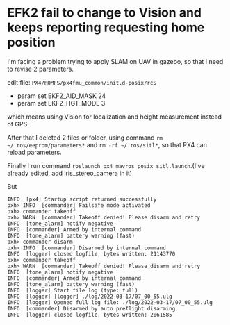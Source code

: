 # EFK2 fail to change to Vision and keeps reporting requesting home position

I'm facing a problem trying to apply SLAM on UAV in gazebo, so that I need to revise 2 parameters.

edit file: `PX4/ROMFS/px4fmu_common/init.d-posix/rcS`

* param set EKF2_AID_MASK 24
* param set EKF2_HGT_MODE 3

which means using Vision for localization and height measurement instead of GPS.

After that I deleted 2 files or folder, using command `rm ~/.ros/eeprom/parameters*` and `rm -rf ~/.ros/sitl*`, so that PX4 can reload parameters.

Finally I run command `roslaunch px4 mavros_posix_sitl.launch`.(I've already edited, add iris_stereo_camera in it)

But 

```
INFO  [px4] Startup script returned successfully
pxh> INFO  [commander] Failsafe mode activated	
pxh> commander takeoff
pxh> WARN  [commander] Takeoff denied! Please disarm and retry	
INFO  [tone_alarm] notify negative
INFO  [commander] Armed by internal command	
INFO  [tone_alarm] battery warning (fast)
pxh> commander disarm
pxh> INFO  [commander] Disarmed by internal command	
INFO  [logger] closed logfile, bytes written: 21143770
pxh> commander takeoff
pxh> WARN  [commander] Takeoff denied! Please disarm and retry	
INFO  [tone_alarm] notify negative
INFO  [commander] Armed by internal command	
INFO  [tone_alarm] battery warning (fast)
INFO  [logger] Start file log (type: full)
INFO  [logger] [logger] ./log/2022-03-17/07_00_55.ulg	
INFO  [logger] Opened full log file: ./log/2022-03-17/07_00_55.ulg
INFO  [commander] Disarmed by auto preflight disarming	
INFO  [logger] closed logfile, bytes written: 2061585
```

